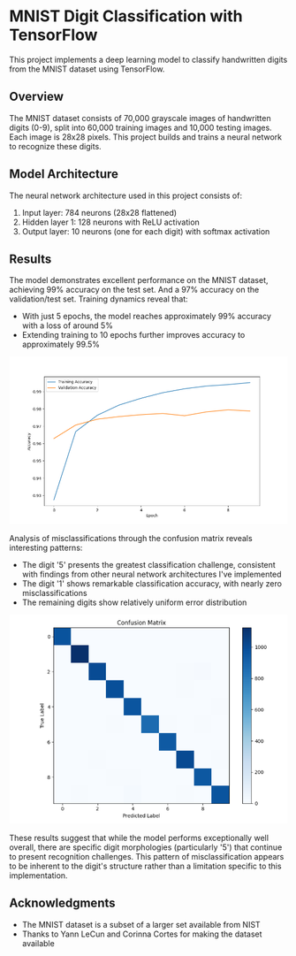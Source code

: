 # MNIST Digit Classification with TensorFlow

This project implements a deep learning model to classify handwritten digits from the MNIST dataset using TensorFlow.

## Overview

The MNIST dataset consists of 70,000 grayscale images of handwritten digits (0-9), split into 60,000 training images and 10,000 testing images. Each image is 28x28 pixels. This project builds and trains a neural network to recognize these digits.


## Model Architecture

The neural network architecture used in this project consists of:

1. Input layer: 784 neurons (28x28 flattened)
2. Hidden layer 1: 128 neurons with ReLU activation
3. Output layer: 10 neurons (one for each digit) with softmax activation

## Results

The model demonstrates excellent performance on the MNIST dataset, achieving 99% accuracy on the test set. And a 97% accuracy on the validation/test set. Training dynamics reveal that:

- With just 5 epochs, the model reaches approximately 99% accuracy with a loss of around 5%
- Extending training to 10 epochs further improves accuracy to approximately 99.5%

![Training history showing accuracy and loss over epochs](figures/training_history.png)

Analysis of misclassifications through the confusion matrix reveals interesting patterns:

- The digit '5' presents the greatest classification challenge, consistent with findings from other neural network architectures I've implemented
- The digit '1' shows remarkable classification accuracy, with nearly zero misclassifications
- The remaining digits show relatively uniform error distribution

![Confusion matrix showing classification results across all digits](figures/confusion_matrix.png)

These results suggest that while the model performs exceptionally well overall, there are specific digit morphologies (particularly '5') that continue to present recognition challenges. This pattern of misclassification appears to be inherent to the digit's structure rather than a limitation specific to this implementation.



## Acknowledgments

- The MNIST dataset is a subset of a larger set available from NIST
- Thanks to Yann LeCun and Corinna Cortes for making the dataset available